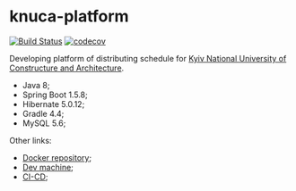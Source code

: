 # knuca-platform
[![Build Status](https://travis-ci.org/theopus/knuca-platform.svg?branch=develop)](https://travis-ci.org/theopus/knuca-platform)
[![codecov](https://codecov.io/gh/theopus/knuca-platform/branch/develop/graph/badge.svg)](https://codecov.io/gh/theopus/knuca-platform)

Developing platform of distributing schedule for [Kyiv National University of Constructure and Architecture](http://www.knuba.edu.ua/).
* Java 8;
* Spring Boot 1.5.8;
* Hibernate 5.0.12;
* Gradle 4.4;
* MySQL 5.6;

Other links:
 * [Docker repository](https://hub.docker.com/r/theopus/knuca-platform/);
 * [Dev machine](http://35.195.191.179:8080);
 * [CI-CD](https://travis-ci.org/theopus/knuca-platform);
